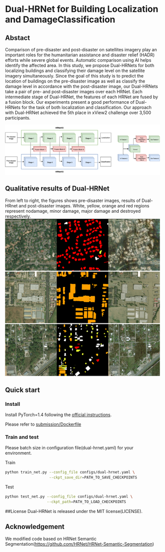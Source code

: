 # Dual-HRNet for Building Localization and DamageClassification

## Abstact
Comparison of pre-disaster and post-disaster on satellites imagery play an important roles for the humanitarian assistance and disaster relief (HADR) efforts while severe global events. Automatic comparison using AI helps identify the affected area. In this study, we propose Dual-HRNets for both localizing buildings and classifying their damage level on the satellite imagery simultaneously. Since the goal of this study is to predict the location of buildings on the pre-disaster image as well as classify the damage level in accordance with the post-disaster image, our Dual-HRNets take a pair of pre- and post-disaster images over each HRNet. Each intermediate stage of Dual-HRNet, the features of each HRNet are fused by a fusion block. Our experiments present a good performance of Dual-HRNets for the task of both localization and classification. Our approach with Dual-HRNet achieved the 5th place in xView2 challenge over 3,500 participants.

![](figures/dual-hrnet.png)

## Qualitative results of Dual-HRNet
From left to right, the figures shows pre-disaster images, results of Dual-HRnet and post-disaster images.
White, yellow, orange and red regions represent nodamage, minor damage, major damage and destroyed respectively.
![](figures/test_1.png)
![](figures/test_2.png)
![](figures/test_3.png)


## Quick start
### Install
Install PyTorch=1.4 following the [official instructions](https://pytorch.org/).

Please refer to [submission/Dockerfile](submission/Dockerfile)

### Train and test
Please batch size in configuration file(dual-hrnet.yaml) for your environment.

Train
````bash
python train_net.py --config_file configs/dual-hrnet.yaml \
                    --ckpt_save_dir=PATH_TO_SAVE_CHECKPOINTS
````

Test
````bash
python test_net.py --config_file configs/dual-hrnet.yaml \
                   --ckpt_path=PATH_TO_LOAD_CHECKPOINTS
````

##License
Dual-HRNet is released under the MIT license(LICENSE).

## Acknowledgement
We modified code based on HRNet Semantic Segmentation(https://github.com/HRNet/HRNet-Semantic-Segmentation)
